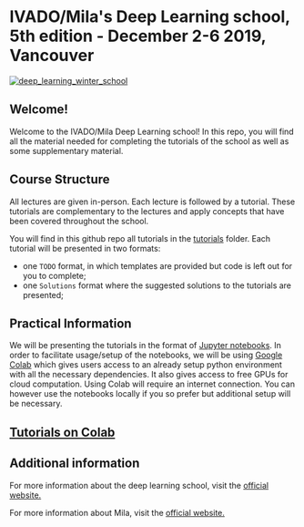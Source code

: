# IVADO/Mila's Deep Learning school, 5th edition - December 2-6 2019, Vancouver


[![deep_learning_winter_school](https://user-images.githubusercontent.com/18450628/69743601-b0b2a980-110c-11ea-9e9e-f949b3e33cb7.jpeg)
](https://ivado.ca/en/trainings/schools/ivado-mila-deep-learning-school-5th-edition-2/)

## Welcome!

Welcome to the IVADO/Mila Deep Learning school! In this repo, you will find all the material needed for completing the tutorials of the school as well as some supplementary material.

## Course Structure

All lectures are given in-person. Each lecture is followed by a tutorial. These tutorials are complementary to the lectures and apply concepts that have been covered throughout the school.

You will find in this github repo all tutorials in the [tutorials](https://github.com/mila-iqia/ivado-mila-dl-school-2019-vancouver/tree/master/tutorials) folder. Each tutorial will be presented in two formats:

* one `TODO` format, in which templates are provided but code is left out for you to complete;
* one `Solutions` format where the suggested solutions to the tutorials are presented;

## Practical Information

We will be presenting the tutorials in the format of [Jupyter notebooks](http://jupyter.org/). In order to facilitate usage/setup of the notebooks, we will be using [Google Colab](https://colab.research.google.com/github/mila-iqia/ivado-mila-dl-school-2019-vancouver/) which gives users access to an already setup python environment with all the necessary dependencies. It also gives access to free GPUs for cloud computation. Using Colab will require an internet connection. You can however use the notebooks locally if you so prefer but additional setup will be necessary.

## [Tutorials on Colab](https://colab.research.google.com/github/mila-iqia/ivado-mila-dl-school-2019-vancouver/)

## Additional information

For more information about the deep learning school, visit the [official website.](https://ivado.ca/en/trainings/schools/deep-learning-school-4th-and-5th-edition/)

For more information about Mila, visit the [official website.](https://mila.quebec/)
